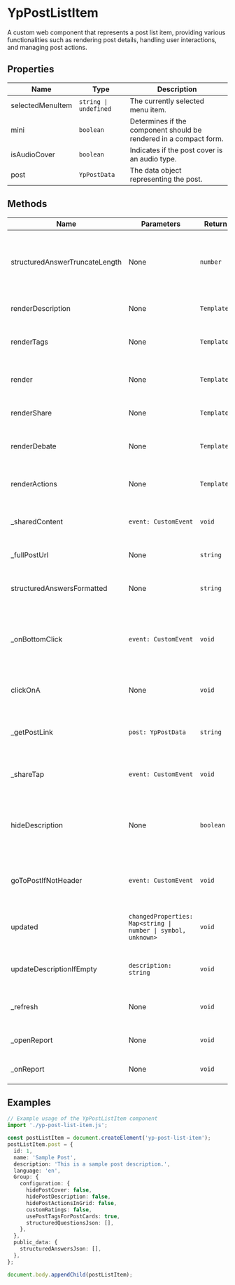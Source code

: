 # YpPostListItem

A custom web component that represents a post list item, providing various functionalities such as rendering post details, handling user interactions, and managing post actions.

## Properties

| Name              | Type                  | Description                                                                 |
|-------------------|-----------------------|-----------------------------------------------------------------------------|
| selectedMenuItem  | `string \| undefined` | The currently selected menu item.                                           |
| mini              | `boolean`             | Determines if the component should be rendered in a compact form.           |
| isAudioCover      | `boolean`             | Indicates if the post cover is an audio type.                               |
| post              | `YpPostData`          | The data object representing the post.                                      |

## Methods

| Name                             | Parameters                                                                 | Return Type | Description                                                                 |
|----------------------------------|----------------------------------------------------------------------------|-------------|-----------------------------------------------------------------------------|
| structuredAnswerTruncateLength   | None                                                                       | `number`    | Calculates the truncate length for structured answers based on URL length.  |
| renderDescription                | None                                                                       | `TemplateResult` | Renders the description of the post.                                        |
| renderTags                       | None                                                                       | `TemplateResult` | Renders the tags associated with the post.                                  |
| render                           | None                                                                       | `TemplateResult` | Renders the entire post list item component.                                |
| renderShare                      | None                                                                       | `TemplateResult` | Renders the share button for the post.                                      |
| renderDebate                     | None                                                                       | `TemplateResult` | Renders the debate actions for the post.                                    |
| renderActions                    | None                                                                       | `TemplateResult` | Renders the action buttons for the post.                                    |
| _sharedContent                   | `event: CustomEvent`                                                       | `void`      | Handles the event when content is shared.                                   |
| _fullPostUrl                     | None                                                                       | `string`    | Constructs the full URL for the post.                                       |
| structuredAnswersFormatted       | None                                                                       | `string`    | Formats the structured answers for display.                                 |
| _onBottomClick                   | `event: CustomEvent`                                                       | `void`      | Prevents default behavior and stops event propagation for bottom clicks.    |
| clickOnA                         | None                                                                       | `void`      | Simulates a click on the main area of the post.                             |
| _getPostLink                     | `post: YpPostData`                                                         | `string`    | Generates the link for the post based on its configuration.                 |
| _shareTap                        | `event: CustomEvent`                                                       | `void`      | Handles the tap event for sharing the post.                                 |
| hideDescription                  | None                                                                       | `boolean`   | Determines if the description should be hidden based on configuration.      |
| goToPostIfNotHeader              | `event: CustomEvent`                                                       | `void`      | Navigates to the post page unless disabled by configuration.                |
| updated                          | `changedProperties: Map<string \| number \| symbol, unknown>`              | `void`      | Lifecycle method called when properties are updated.                        |
| updateDescriptionIfEmpty         | `description: string`                                                      | `void`      | Updates the post description if it is empty.                                |
| _refresh                         | None                                                                       | `void`      | Refreshes the component, typically after an edit.                           |
| _openReport                      | None                                                                       | `void`      | Opens the report dialog for the post.                                       |
| _onReport                        | None                                                                       | `void`      | Handles the report action for the post.                                     |

## Examples

```typescript
// Example usage of the YpPostListItem component
import './yp-post-list-item.js';

const postListItem = document.createElement('yp-post-list-item');
postListItem.post = {
  id: 1,
  name: 'Sample Post',
  description: 'This is a sample post description.',
  language: 'en',
  Group: {
    configuration: {
      hidePostCover: false,
      hidePostDescription: false,
      hidePostActionsInGrid: false,
      customRatings: false,
      usePostTagsForPostCards: true,
      structuredQuestionsJson: [],
    },
  },
  public_data: {
    structuredAnswersJson: [],
  },
};

document.body.appendChild(postListItem);
```